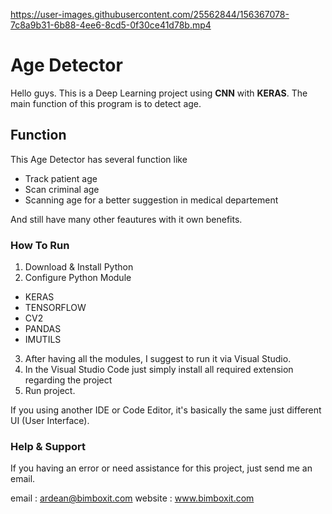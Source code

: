 


https://user-images.githubusercontent.com/25562844/156367078-7c8a9b31-6b88-4ee6-8cd5-0f30ce41d78b.mp4



# Age Detector

Hello guys. This is a Deep Learning project using **CNN** with **KERAS**. The main function of this program is to detect age.

## Function

This Age Detector has several function like

- Track patient age
- Scan criminal age
- Scanning age for a better suggestion in medical departement

And still have many other feautures with it own benefits.

### How To Run

1. Download & Install Python
2. Configure Python Module
  - KERAS
  - TENSORFLOW
  - CV2
  - PANDAS
  - IMUTILS
3. After having all the modules, I suggest to run it via Visual Studio. 
4. In the Visual Studio Code just simply install all required extension regarding the project
5. Run project.

If you using another IDE or Code Editor, it's basically the same just different UI (User Interface).

### Help & Support

If you having an error or need assistance for this project, just send me an email.

email   : ardean@bimboxit.com
website : www.bimboxit.com
